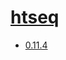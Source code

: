 # [htseq](https://hpc.nih.gov/apps/htseq.html)
- [0.11.4](/high-throughput-sequencing/htseq/0.11.4)
